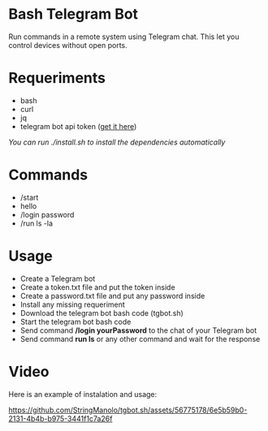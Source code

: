 # Bash Telegram Bot
Run commands in a remote system using Telegram chat. This let you control devices without open ports.

# Requeriments
- bash
- curl
- jq
- telegram bot api token ([get it here](https://t.me/BotFather))
  
_You can run ./install.sh to install the dependencies automatically_

# Commands
- /start
- hello
- /login password
- /run ls -la

# Usage
- Create a Telegram bot
- Create a token.txt file and put the token inside
- Create a password.txt file and put any password inside
- Install any missing requeriment
- Download the telegram bot bash code (tgbot.sh)
- Start the telegram bot bash code 
- Send command **/login yourPassword** to the chat of your Telegram bot
- Send command **run ls** or any other command and wait for the response

# Video
Here is an example of instalation and usage: 


https://github.com/StringManolo/tgbot.sh/assets/56775178/6e5b59b0-2131-4b4b-b975-3441f1c7a26f







